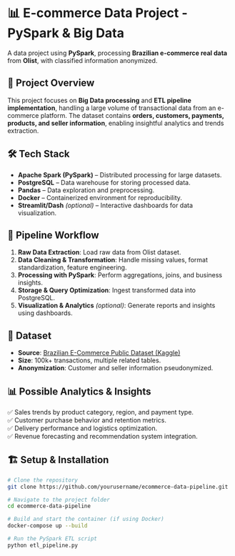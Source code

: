 # 📊 **E-commerce Data Project - PySpark & Big Data**  

A data project using **PySpark**, processing **Brazilian e-commerce real data** from **Olist**, with classified information anonymized.  

## 🚀 **Project Overview**  
This project focuses on **Big Data processing** and **ETL pipeline implementation**, handling a large volume of transactional data from an e-commerce platform. The dataset contains **orders, customers, payments, products, and seller information**, enabling insightful analytics and trends extraction.  

## 🛠 **Tech Stack**  
- **Apache Spark (PySpark)** – Distributed processing for large datasets.  
- **PostgreSQL** – Data warehouse for storing processed data.  
- **Pandas** – Data exploration and preprocessing.  
- **Docker** – Containerized environment for reproducibility.  
- **Streamlit/Dash** *(optional)* – Interactive dashboards for data visualization.  

## 🔄 **Pipeline Workflow**  
1. **Raw Data Extraction**: Load raw data from Olist dataset.  
2. **Data Cleaning & Transformation**: Handle missing values, format standardization, feature engineering.  
3. **Processing with PySpark**: Perform aggregations, joins, and business insights.  
4. **Storage & Query Optimization**: Ingest transformed data into PostgreSQL.  
5. **Visualization & Analytics** *(optional)*: Generate reports and insights using dashboards.  

## 📂 **Dataset**  
- **Source**: [Brazilian E-Commerce Public Dataset (Kaggle)](https://www.kaggle.com/datasets/olistbr/brazilian-ecommerce)  
- **Size**: 100k+ transactions, multiple related tables.  
- **Anonymization**: Customer and seller information pseudonymized.  

## 📊 **Possible Analytics & Insights**  
✅ Sales trends by product category, region, and payment type.  
✅ Customer purchase behavior and retention metrics.  
✅ Delivery performance and logistics optimization.  
✅ Revenue forecasting and recommendation system integration.  

## 🏗 **Setup & Installation**  
```bash
# Clone the repository
git clone https://github.com/yourusername/ecommerce-data-pipeline.git

# Navigate to the project folder
cd ecommerce-data-pipeline

# Build and start the container (if using Docker)
docker-compose up --build

# Run the PySpark ETL script
python etl_pipeline.py
